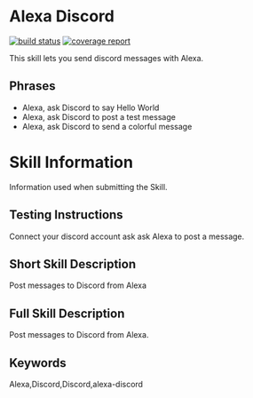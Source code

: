 # Alexa Discord

[![build status](https://git.cssnr.com/shane/alexa-discord/badges/master/build.svg)](https://git.cssnr.com/shane/alexa-discord/commits/master) [![coverage report](https://git.cssnr.com/shane/alexa-discord/badges/master/coverage.svg)](https://git.cssnr.com/shane/alexa-discord/commits/master)

This skill lets you send discord messages with Alexa.

## Phrases

- Alexa, ask Discord to say Hello World
- Alexa, ask Discord to post a test message
- Alexa, ask Discord to send a colorful message

# Skill Information

Information used when submitting the Skill.

## Testing Instructions

Connect your discord account ask ask Alexa to post a message.

## Short Skill Description

Post messages to Discord from Alexa

## Full Skill Description

Post messages to Discord from Alexa.

## Keywords

Alexa,Discord,Discord,alexa-discord
